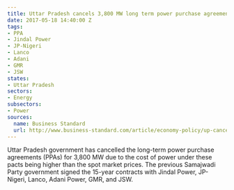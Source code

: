 ```yaml
---
title: Uttar Pradesh cancels 3,800 MW long term power purchase agreement
date: 2017-05-18 14:40:00 Z
tags:
- PPA
- Jindal Power
- JP-Nigeri
- Lanco
- Adani
- GMR
- JSW
states:
- Uttar Pradesh
sectors:
- Energy
subsectors:
- Power
sources:
  name: Business Standard
  url: http://www.business-standard.com/article/economy-policy/up-cancels-costly-power-agreements-inked-by-sp-govt-117051101486_1.html
---
```


Uttar Pradesh government has cancelled the long-term power purchase agreements (PPAs) for 3,800 MW due to the cost of power under these pacts being higher than the spot market prices. The previous Samajwadi Party government signed the 15-year contracts with Jindal Power, JP-Nigeri, Lanco, Adani Power, GMR, and JSW. 